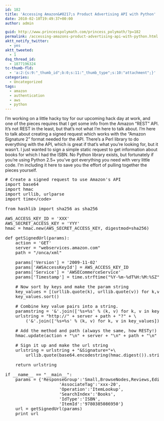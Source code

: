 ```yaml
---
id: 182
title: 'Accessing Amazon&#8217;s Product Advertising API with Python'
date: 2010-02-10T19:49:37+00:00
author: admin

guid: http://www.princesspolymath.com/princess_polymath/?p=182
permalink: /accessing-amazons-product-advertising-api-with-python.html
aktt_notify_twitter:
  - yes
aktt_tweeted:
  - 1
dsq_thread_id:
  - 1877196324
tc-thumb-fld:
  - 'a:2:{s:9:"_thumb_id";b:0;s:11:"_thumb_type";s:10:"attachment";}'
categories:
  - Uncategorized
tags:
  - amazon
  - authentication
  - aws
  - python
---
```

I&#8217;m working on a little hacky toy for our upcoming hack day at work, and one of the pieces requires that I get some info from the Amazon &#8220;REST&#8221; API. It&#8217;s not REST in the least, but that&#8217;s not what I&#8217;m here to talk about. I&#8217;m here to talk about creating a signed request which works with the &#8220;Amazon Signature 2&#8221; format needed for the API. There&#8217;s a Perl library to do everything with the API, which is great if that&#8217;s what you&#8217;re looking for, but it wasn&#8217;t. I just wanted to sign a simple static request to get information about books for which I had the ISBN. No Python library exists, but fortunately if you&#8217;re using Python 2.5+ you&#8217;ve got everything you need with very little code. I&#8217;m including it here to save you the effort of pulling together the pieces yourself.

<pre># Create a signed request to use Amazon's API
import base64
import hmac
import urllib, urlparse
import time&lt;/code>

from hashlib import sha256 as sha256

AWS_ACCESS_KEY_ID = 'XXX'
AWS_SECRET_ACCESS_KEY = 'YYY'
hmac = hmac.new(AWS_SECRET_ACCESS_KEY, digestmod=sha256)

def getSignedUrl(params):
    action = 'GET'
    server = "webservices.amazon.com"
    path = "/onca/xml"

    params['Version'] = '2009-11-02'
    params['AWSAccessKeyId'] = AWS_ACCESS_KEY_ID
    params['Service'] = 'AWSECommerceService'
    params['Timestamp'] = time.strftime("%Y-%m-%dT%H:%M:%SZ", time.gmtime())

    # Now sort by keys and make the param string
    key_values = [(urllib.quote(k), urllib.quote(v)) for k,v in params.items()]
    key_values.sort()

    # Combine key value pairs into a string.
    paramstring = '&'.join(['%s=%s' % (k, v) for k, v in key_values])
    urlstring = "http://" + server + path + "?" + \
        ('&'.join(['%s=%s' % (k, v) for k, v in key_values]))

    # Add the method and path (always the same, how RESTy!) and get it ready to sign
    hmac.update(action + "\n" + server + "\n" + path + "\n" + paramstring)

    # Sign it up and make the url string
    urlstring = urlstring + "&Signature="+\
        urllib.quote(base64.encodestring(hmac.digest()).strip())

    return urlstring

if __name__ == "__main__":
    params = {'ResponseGroup':'Small,BrowseNodes,Reviews,EditorialReview,AlternateVersions',
                     'AssociateTag':'xxx-20',
                     'Operation':'ItemLookup',
                     'SearchIndex':'Books', 
                     'IdType':'ISBN',
                     'ItemId':'9780385086950'}
    url = getSignedUrl(params)
    print url
</pre>
